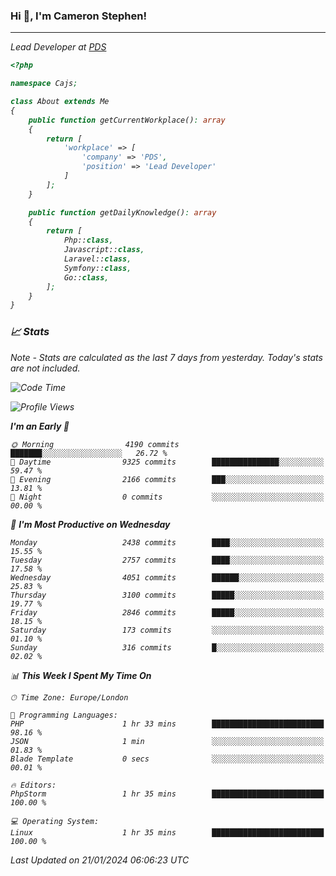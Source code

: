 ### Hi 👋, I'm Cameron Stephen!
<hr>
<p><em>Lead Developer at <a href="https://prindatasolutions.co.uk">PDS</a></p>


```php
<?php

namespace Cajs;

class About extends Me
{
    public function getCurrentWorkplace(): array
    {
        return [
            'workplace' => [
                'company' => 'PDS',
                'position' => 'Lead Developer'
            ]
        ];
    }

    public function getDailyKnowledge(): array
    {
        return [
            Php::class,
            Javascript::class,
            Laravel::class,
            Symfony::class,
            Go::class,
        ];
    }
}
```

### 📈 Stats
<p><em>Note - Stats are calculated as the last 7 days from yesterday. Today's stats are not included.</em></p>


<!--START_SECTION:waka-->
![Code Time](http://img.shields.io/badge/Code%20Time-3%2C645%20hrs%2050%20mins-blue)

![Profile Views](http://img.shields.io/badge/Profile%20Views-0-blue)

**I'm an Early 🐤** 

```text
🌞 Morning                4190 commits        ███████░░░░░░░░░░░░░░░░░░   26.72 % 
🌆 Daytime                9325 commits        ███████████████░░░░░░░░░░   59.47 % 
🌃 Evening                2166 commits        ███░░░░░░░░░░░░░░░░░░░░░░   13.81 % 
🌙 Night                  0 commits           ░░░░░░░░░░░░░░░░░░░░░░░░░   00.00 % 
```
📅 **I'm Most Productive on Wednesday** 

```text
Monday                   2438 commits        ████░░░░░░░░░░░░░░░░░░░░░   15.55 % 
Tuesday                  2757 commits        ████░░░░░░░░░░░░░░░░░░░░░   17.58 % 
Wednesday                4051 commits        ██████░░░░░░░░░░░░░░░░░░░   25.83 % 
Thursday                 3100 commits        █████░░░░░░░░░░░░░░░░░░░░   19.77 % 
Friday                   2846 commits        █████░░░░░░░░░░░░░░░░░░░░   18.15 % 
Saturday                 173 commits         ░░░░░░░░░░░░░░░░░░░░░░░░░   01.10 % 
Sunday                   316 commits         █░░░░░░░░░░░░░░░░░░░░░░░░   02.02 % 
```


📊 **This Week I Spent My Time On** 

```text
🕑︎ Time Zone: Europe/London

💬 Programming Languages: 
PHP                      1 hr 33 mins        █████████████████████████   98.16 % 
JSON                     1 min               ░░░░░░░░░░░░░░░░░░░░░░░░░   01.83 % 
Blade Template           0 secs              ░░░░░░░░░░░░░░░░░░░░░░░░░   00.01 % 

🔥 Editors: 
PhpStorm                 1 hr 35 mins        █████████████████████████   100.00 % 

💻 Operating System: 
Linux                    1 hr 35 mins        █████████████████████████   100.00 % 
```


 Last Updated on 21/01/2024 06:06:23 UTC
<!--END_SECTION:waka-->
